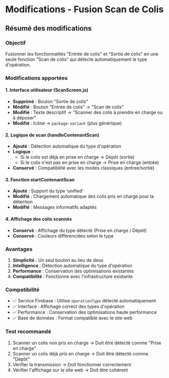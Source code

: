 # Modifications - Fusion Scan de Colis

## Résumé des modifications

### Objectif
Fusionner les fonctionnalités "Entrée de colis" et "Sortie de colis" en une seule fonction "Scan de colis" qui détecte automatiquement le type d'opération.

### Modifications apportées

#### 1. Interface utilisateur (ScanScreen.js)
- **Supprimé** : Bouton "Sortie de colis" 
- **Modifié** : Bouton "Entrée de colis" → "Scan de colis"
- **Modifié** : Texte descriptif → "Scanner des colis à prendre en charge ou à déposer"
- **Modifié** : Icône → `package-variant` (plus générique)

#### 2. Logique de scan (handleContenantScan)
- **Ajouté** : Détection automatique du type d'opération
- **Logique** : 
  - Si le colis est déjà en prise en charge → Dépôt (sortie)
  - Si le colis n'est pas en prise en charge → Prise en charge (entrée)
- **Conservé** : Compatibilité avec les modes classiques (entree/sortie)

#### 3. Fonction startContenantScan
- **Ajouté** : Support du type 'unified'
- **Modifié** : Chargement automatique des colis pris en charge pour la détection
- **Modifié** : Messages informatifs adaptés

#### 4. Affichage des colis scannés
- **Conservé** : Affichage du type détecté (Prise en charge / Dépôt)
- **Conservé** : Couleurs différenciées selon le type

### Avantages
1. **Simplicité** : Un seul bouton au lieu de deux
2. **Intelligence** : Détection automatique du type d'opération
3. **Performance** : Conservation des optimisations existantes
4. **Compatibilité** : Fonctionne avec l'infrastructure existante

### Compatibilité
- ✅ Service Firebase : Utilise `operationType` détecté automatiquement
- ✅ Interface : Affichage correct des types d'opération
- ✅ Performance : Conservation des optimisations haute performance
- ✅ Base de données : Format compatible avec le site web

### Test recommandé
1. Scanner un colis non pris en charge → Doit être détecté comme "Prise en charge"
2. Scanner un colis déjà pris en charge → Doit être détecté comme "Dépôt"
3. Vérifier la transmission → Doit fonctionner correctement
4. Vérifier l'affichage sur le site web → Doit être cohérent

